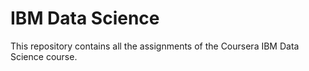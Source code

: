 # IBM Data Science 
This repository contains all the assignments of the Coursera IBM Data Science course.
